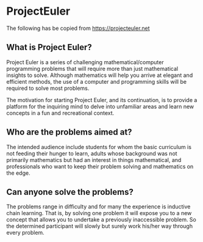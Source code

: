 ProjectEuler
============

The following has be copied from https://projecteuler.net

What is Project Euler?
----------------------
Project Euler is a series of challenging mathematical/computer programming problems that will require more than just mathematical insights to solve. Although mathematics will help you arrive at elegant and efficient methods, the use of a computer and programming skills will be required to solve most problems.

The motivation for starting Project Euler, and its continuation, is to provide a platform for the inquiring mind to delve into unfamiliar areas and learn new concepts in a fun and recreational context.


Who are the problems aimed at?
------------------------------
The intended audience include students for whom the basic curriculum is not feeding their hunger to learn, adults whose background was not primarily mathematics but had an interest in things mathematical, and professionals who want to keep their problem solving and mathematics on the edge.


Can anyone solve the problems?
------------------------------
The problems range in difficulty and for many the experience is inductive chain learning. That is, by solving one problem it will expose you to a new concept that allows you to undertake a previously inaccessible problem. So the determined participant will slowly but surely work his/her way through every problem.
